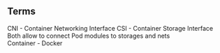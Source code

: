 ## Terms 

CNI - Container Networking Interface
CSI - Container Storage Interface
Both allow to connect Pod modules to storages and nets 
<br>
Container - Docker 


